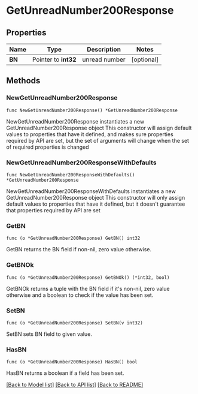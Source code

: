 # GetUnreadNumber200Response

## Properties

Name | Type | Description | Notes
------------ | ------------- | ------------- | -------------
**BN** | Pointer to **int32** | unread number | [optional] 

## Methods

### NewGetUnreadNumber200Response

`func NewGetUnreadNumber200Response() *GetUnreadNumber200Response`

NewGetUnreadNumber200Response instantiates a new GetUnreadNumber200Response object
This constructor will assign default values to properties that have it defined,
and makes sure properties required by API are set, but the set of arguments
will change when the set of required properties is changed

### NewGetUnreadNumber200ResponseWithDefaults

`func NewGetUnreadNumber200ResponseWithDefaults() *GetUnreadNumber200Response`

NewGetUnreadNumber200ResponseWithDefaults instantiates a new GetUnreadNumber200Response object
This constructor will only assign default values to properties that have it defined,
but it doesn't guarantee that properties required by API are set

### GetBN

`func (o *GetUnreadNumber200Response) GetBN() int32`

GetBN returns the BN field if non-nil, zero value otherwise.

### GetBNOk

`func (o *GetUnreadNumber200Response) GetBNOk() (*int32, bool)`

GetBNOk returns a tuple with the BN field if it's non-nil, zero value otherwise
and a boolean to check if the value has been set.

### SetBN

`func (o *GetUnreadNumber200Response) SetBN(v int32)`

SetBN sets BN field to given value.

### HasBN

`func (o *GetUnreadNumber200Response) HasBN() bool`

HasBN returns a boolean if a field has been set.


[[Back to Model list]](../README.md#documentation-for-models) [[Back to API list]](../README.md#documentation-for-api-endpoints) [[Back to README]](../README.md)


